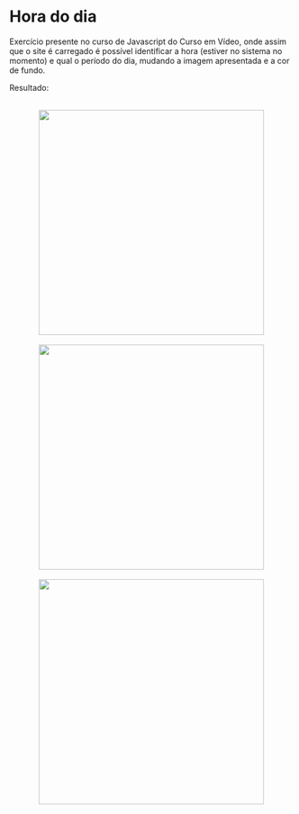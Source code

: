 # Hora do dia

Exercício presente no curso de Javascript do Curso em Vídeo, onde assim que o site é carregado é possível identificar a hora (estiver no sistema no momento) e qual o período do dia, mudando a imagem apresentada e a cor de fundo.

Resultado:

<br>

<div align="center">
<img src="https://user-images.githubusercontent.com/87499710/166806764-ede78be6-31e4-4c32-a739-f5d448a9bd2f.png" width="400px"/>
</div>

<br>

<div align="center">
<img src="https://user-images.githubusercontent.com/87499710/166807031-9b618473-1582-4806-8fa6-9bfc8bcaa3c8.png" width="400px"/>
</div>

<br>

<div align="center">
<img src="https://user-images.githubusercontent.com/87499710/166807111-63644de9-94e9-46c8-8cc3-87b8f2ebde6a.png" width="400px"/>
</div>
